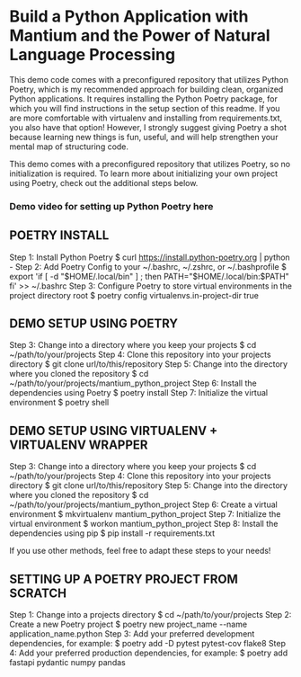 # Build a Python Application with Mantium and the Power of Natural Language Processing

This demo code comes with a preconfigured repository that utilizes Python Poetry, which is my
recommended approach for building clean, organized Python applications. It requires installing the Python Poetry
package, for which you will find instructions in the setup section of this readme. 
If you are more comfortable with virtualenv and installing from requirements.txt, you also have that option!
However, I strongly suggest giving Poetry a shot because learning new things is fun, useful, and will 
help strengthen your mental map of structuring code.

This demo comes with a preconfigured repository that utilizes Poetry, so no initialization is required.
To learn more about initializing your own project using Poetry, check out the additional steps below.


### Demo video for setting up Python Poetry here

## POETRY INSTALL
Step 1: Install Python Poetry
$ curl https://install.python-poetry.org | python -
Step 2: Add Poetry Config to your ~/.bashrc, ~/.zshrc, or ~/.bashprofile
$ export 'if [ -d "$HOME/.local/bin" ] ; then PATH="$HOME/.local/bin:$PATH" fi' >> ~/.bashrc
Step 3: Configure Poetry to store virtual environments in the project directory root
$ poetry config virtualenvs.in-project-dir true

## DEMO SETUP USING POETRY
Step 3: Change into a directory where you keep your projects
$ cd ~/path/to/your/projects
Step 4: Clone this repository into your projects directory
$ git clone url/to/this/repository
Step 5: Change into the directory where you cloned the repository
$ cd ~/path/to/your/projects/mantium_python_project
Step 6: Install the dependencies using Poetry
$ poetry install
Step 7: Initialize the virtual environment
$ poetry shell

## DEMO SETUP USING VIRTUALENV + VIRTUALENV WRAPPER
Step 3: Change into a directory where you keep your projects
$ cd ~/path/to/your/projects
Step 4: Clone this repository into your projects directory
$ git clone url/to/this/repository
Step 5: Change into the directory where you cloned the repository
$ cd ~/path/to/your/projects/mantium_python_project
Step 6: Create a virtual environment
$ mkvirtualenv mantium_python_project
Step 7: Initialize the virtual environment
$ workon mantium_python_project
Step 8: Install the dependencies using pip
$ pip install -r requirements.txt

If you use other methods, feel free to adapt these steps to your needs!

## SETTING UP A POETRY PROJECT FROM SCRATCH
Step 1: Change into a projects directory
$ cd ~/path/to/your/projects
Step 2: Create a new Poetry project
$ poetry new project_name --name application_name.python
Step 3: Add your preferred development dependencies, for example:
$ poetry add -D pytest pytest-cov flake8
Step 4: Add your preferred production dependencies, for example:
$ poetry add fastapi pydantic numpy pandas


